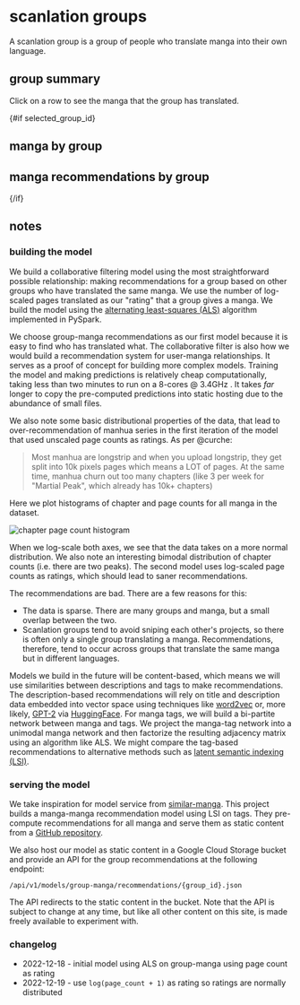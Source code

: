 <script>
  import GroupSummaryTable from "./GroupSummaryTable.svelte";
  import GroupMangaTable from "./GroupMangaTable.svelte";
  import GroupMangaRecommendationTable from "./GroupMangaRecommendationTable.svelte"
  export let data;
  let selected_group_id = null;
</script>

# scanlation groups

A scanlation group is a group of people who translate manga into their own language.

## group summary

Click on a row to see the manga that the group has translated.

<GroupSummaryTable data={data.group_summary} bind:selected_group_id />

{#if selected_group_id}

## manga by group

<GroupMangaTable group_id={selected_group_id} />

## manga recommendations by group

<GroupMangaRecommendationTable group_id={selected_group_id} />

{/if}

## notes

### building the model

We build a collaborative filtering model using the most straightforward possible relationship: making recommendations for a group based on other groups who have translated the same manga.
We use the number of log-scaled pages translated as our "rating" that a group gives a manga.
We build the model using the [alternating least-squares (ALS)](https://spark.apache.org/docs/latest/api/python/reference/api/pyspark.ml.recommendation.ALS.html) algorithm implemented in PySpark.

We choose group-manga recommendations as our first model because it is easy to find who has translated what.
The collaborative filter is also how we would build a recommendation system for user-manga relationships.
It serves as a proof of concept for building more complex models.
Training the model and making predictions is relatively cheap computationally, taking less than two minutes to run on a 8-cores @ 3.4GHz .
It takes _far_ longer to copy the pre-computed predictions into static hosting due to the abundance of small files.

We also note some basic distributional properties of the data, that lead to over-recommendation of manhua series in the first iteration of the model that used unscaled page counts as ratings.
As per @curche:

> Most manhua are longstrip and when you upload longstrip, they get split into 10k pixels pages which means a LOT of pages.
> At the same time, manhua churn out too many chapters (like 3 per week for "Martial Peak", which already has 10k+ chapters)

Here we plot histograms of chapter and page counts for all manga in the dataset.

<img alt="chapter page count histogram" src="/manga-info/20221219-chapter-page-count-histogram.png">

When we log-scale both axes, we see that the data takes on a more normal distribution.
We also note an interesting bimodal distribution of chapter counts (i.e. there are two peaks).
The second model uses log-scaled page counts as ratings, which should lead to saner recommendations.

The recommendations are bad.
There are a few reasons for this:

- The data is sparse. There are many groups and manga, but a small overlap between the two.
- Scanlation groups tend to avoid sniping each other's projects, so there is often only a single group translating a manga. Recommendations, therefore, tend to occur across groups that translate the same manga but in different languages.

Models we build in the future will be content-based, which means we will use similarities between descriptions and tags to make recommendations.
The description-based recommendations will rely on title and description data embedded into vector space using techniques like [word2vec](https://arxiv.org/abs/1301.3781) or, more likely, [GPT-2](https://d4mucfpksywv.cloudfront.net/better-language-models/language_models_are_unsupervised_multitask_learners.pdf) via [HuggingFace](https://huggingface.co/).
For manga tags, we will build a bi-partite network between manga and tags.
We project the manga-tag network into a unimodal manga network and then factorize the resulting adjacency matrix using an algorithm like ALS.
We might compare the tag-based recommendations to alternative methods such as [latent semantic indexing (LSI)](https://en.wikipedia.org/wiki/Latent_semantic_analysis).

### serving the model

We take inspiration for model service from [similar-manga](https://github.com/similar-manga/similar).
This project builds a manga-manga recommendation model using LSI on tags.
They pre-compute recommendations for all manga and serve them as static content from a [GitHub repository](https://github.com/similar-manga/data).

We also host our model as static content in a Google Cloud Storage bucket and provide an API for the group recommendations at the following endpoint:

```
/api/v1/models/group-manga/recommendations/{group_id}.json
```

The API redirects to the static content in the bucket.
Note that the API is subject to change at any time, but like all other content on this site, is made freely available to experiment with.

### changelog

- 2022-12-18 - initial model using ALS on group-manga using page count as rating
- 2022-12-19 - use `log(page_count + 1)` as rating so ratings are normally distributed

<style>
img {
  display: block;
  margin-left: auto;
  margin-right: auto;
  max-width: 100%;
}
</style>
